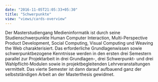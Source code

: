 ```yaml
---
date: "2016-11-05T21:05:33+05:30"
title: "Schwerpunkte"
view: "views/cards-overview"
---
```


Der Masterstudiengang Medieninformatik ist durch seine Studienschwerpunkte Human Computer Interaction, Multi-Perspective Product Development, Social Computing, Visual Computing und Weaving the Web charakterisiert. Das erforderliche Grundlagenwissen sowie schwerpunktbezogene Kenntnisse werden in den ersten drei Semestern parallel zur Projektarbeit in drei Grundlagen-, drei Schwerpunkt- und drei Wahlpflicht-Modulen sowie in projektbegleitenden Lehrveranstaltungen vermittelt. Das vierte Semester ist dann darauf aufbauend ganz der selbstständigen Arbeit an der Masterthesis gewidmet.
<!--more-->
